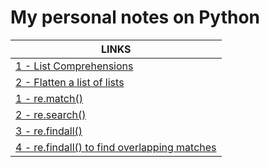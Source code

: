 # My personal notes on Python

|LINKS|
|------|
|[1 - List Comprehensions](https://github.com/ppai22/my-notes/blob/master/Notes/Lists.md#1---list-comprehensions)|
|[2 - Flatten a list of lists](https://github.com/ppai22/my-notes/blob/master/Notes/Lists.md#2---flatten-a-list-of-lists)|
|[1 - re.match()](https://github.com/ppai22/my-notes/blob/master/Notes/regex.md#1---rematch)|
|[2 - re.search()](https://github.com/ppai22/my-notes/blob/master/Notes/regex.md#2---research)|
|[3 - re.findall()](https://github.com/ppai22/my-notes/blob/master/Notes/regex.md#3---refindall)|
|[4 - re.findall() to find overlapping matches](https://github.com/ppai22/my-notes/blob/master/Notes/regex.md#4---refindall-to-find-overlapping-matches)|
